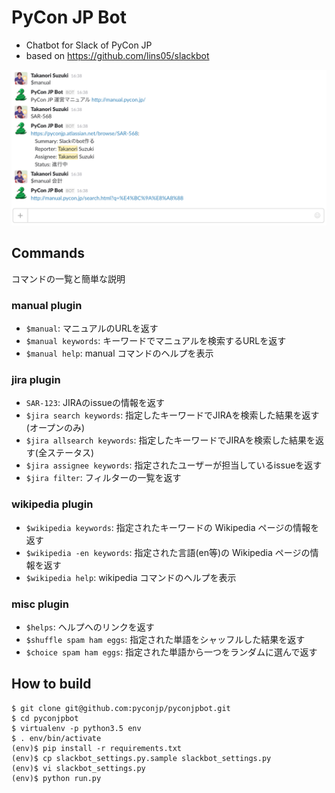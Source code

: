 # PyCon JP Bot

* Chatbot for Slack of PyCon JP
* based on https://github.com/lins05/slackbot

![](pyconjpbot-image.png)

## Commands

コマンドの一覧と簡単な説明

### manual plugin

- `$manual`: マニュアルのURLを返す
- `$manual keywords`: キーワードでマニュアルを検索するURLを返す
- `$manual help`: manual コマンドのヘルプを表示

### jira plugin

- `SAR-123`: JIRAのissueの情報を返す
- `$jira search keywords`: 指定したキーワードでJIRAを検索した結果を返す(オープンのみ)
- `$jira allsearch keywords`: 指定したキーワードでJIRAを検索した結果を返す(全ステータス)
- `$jira assignee keywords`: 指定されたユーザーが担当しているissueを返す
- `$jira filter`: フィルターの一覧を返す

### wikipedia plugin

- `$wikipedia keywords`: 指定されたキーワードの Wikipedia ページの情報を返す
- `$wikipedia -en keywords`: 指定された言語(en等)の Wikipedia ページの情報を返す
- `$wikipedia help`: wikipedia コマンドのヘルプを表示

### misc plugin

- `$helps`: ヘルプへのリンクを返す
- `$shuffle spam ham eggs`: 指定された単語をシャッフルした結果を返す
- `$choice spam ham eggs`: 指定された単語から一つをランダムに選んで返す

## How to build

```
$ git clone git@github.com:pyconjp/pyconjpbot.git
$ cd pyconjpbot
$ virtualenv -p python3.5 env
$ . env/bin/activate
(env)$ pip install -r requirements.txt
(env)$ cp slackbot_settings.py.sample slackbot_settings.py
(env)$ vi slackbot_settings.py
(env)$ python run.py
```

